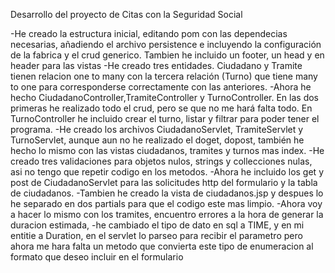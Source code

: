 Desarrollo del proyecto de Citas con la Seguridad Social

-He creado la estructura inicial, editando pom con las dependecias necesarias, 
añadiendo el archivo persistence e incluyendo la configuración de la fabrica y el crud generico.
Tambien he incluido un footer, un head y en header para las vistas 
-He creado tres entidades. Ciudadano y Tramite tienen relacion one to many con la tercera relación (Turno) 
que tiene many to one para corresponderse correctamente con las anteriores.
-Ahora he hecho CiudadanoController,TramiteController y TurnoController. En las dos primeras he realizado todo el crud, 
pero se que no me hará falta todo. En TurnoController he incluido crear el turno, listar y filtrar para poder tener el programa.
-He creado los archivos CiudadanoServlet, TramiteServlet y TurnoServlet, aunque aun no he realizado el doget, dopost,
también he hecho lo mismo con las vistas ciudadanos, tramites y turnos mas index.
-He creado tres validaciones para objetos nulos, strings y collecciones nulas, asi no tengo que repetir codigo en los metodos.
-Ahora he incluido los get y post de CiudadanoServlet para las solicitudes http del formulario y la tabla de ciudadanos.
-Tambien he creado la vista de ciudadanos.jsp y despues lo he separado en dos partials para que el codigo este mas limpio.
-Ahora voy a hacer lo mismo con los tramites, encuentro errores a la hora de generar la duracion estimada, 
-he cambiado el tipo de dato en sql a TIME, y en mi entitie a Duration, en el servlet lo parseo para recibir el parametro
pero ahora me hara falta un metodo que convierta este tipo de enumeracion al formato que deseo incluir en el formulario
